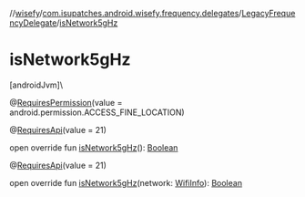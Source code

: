 //[wisefy](../../../index.md)/[com.isupatches.android.wisefy.frequency.delegates](../index.md)/[LegacyFrequencyDelegate](index.md)/[isNetwork5gHz](is-network5g-hz.md)

# isNetwork5gHz

[androidJvm]\

@[RequiresPermission](https://developer.android.com/reference/kotlin/androidx/annotation/RequiresPermission.html)(value = android.permission.ACCESS_FINE_LOCATION)

@[RequiresApi](https://developer.android.com/reference/kotlin/androidx/annotation/RequiresApi.html)(value = 21)

open override fun [isNetwork5gHz](is-network5g-hz.md)(): [Boolean](https://kotlinlang.org/api/latest/jvm/stdlib/kotlin/-boolean/index.html)

@[RequiresApi](https://developer.android.com/reference/kotlin/androidx/annotation/RequiresApi.html)(value = 21)

open override fun [isNetwork5gHz](is-network5g-hz.md)(network: [WifiInfo](https://developer.android.com/reference/kotlin/android/net/wifi/WifiInfo.html)): [Boolean](https://kotlinlang.org/api/latest/jvm/stdlib/kotlin/-boolean/index.html)

